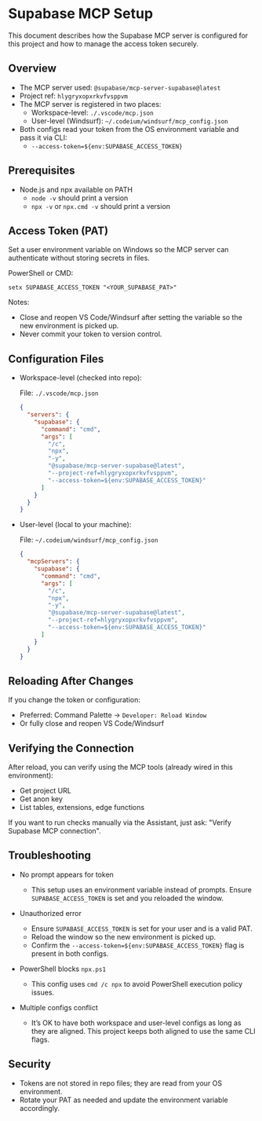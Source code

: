 # Supabase MCP Setup

This document describes how the Supabase MCP server is configured for this project and how to manage the access token securely.

## Overview

- The MCP server used: `@supabase/mcp-server-supabase@latest`
- Project ref: `hlygryxopxrkvfvsppvm`
- The MCP server is registered in two places:
  - Workspace-level: `./.vscode/mcp.json`
  - User-level (Windsurf): `~/.codeium/windsurf/mcp_config.json`
- Both configs read your token from the OS environment variable and pass it via CLI:
  - `--access-token=${env:SUPABASE_ACCESS_TOKEN}`

## Prerequisites

- Node.js and npx available on PATH
  - `node -v` should print a version
  - `npx -v` or `npx.cmd -v` should print a version

## Access Token (PAT)

Set a user environment variable on Windows so the MCP server can authenticate without storing secrets in files.

PowerShell or CMD:

```
setx SUPABASE_ACCESS_TOKEN "<YOUR_SUPABASE_PAT>"
```

Notes:
- Close and reopen VS Code/Windsurf after setting the variable so the new environment is picked up.
- Never commit your token to version control.

## Configuration Files

- Workspace-level (checked into repo):

  File: `./.vscode/mcp.json`
  ```json
  {
    "servers": {
      "supabase": {
        "command": "cmd",
        "args": [
          "/c",
          "npx",
          "-y",
          "@supabase/mcp-server-supabase@latest",
          "--project-ref=hlygryxopxrkvfvsppvm",
          "--access-token=${env:SUPABASE_ACCESS_TOKEN}"
        ]
      }
    }
  }
  ```

- User-level (local to your machine):

  File: `~/.codeium/windsurf/mcp_config.json`
  ```json
  {
    "mcpServers": {
      "supabase": {
        "command": "cmd",
        "args": [
          "/c",
          "npx",
          "-y",
          "@supabase/mcp-server-supabase@latest",
          "--project-ref=hlygryxopxrkvfvsppvm",
          "--access-token=${env:SUPABASE_ACCESS_TOKEN}"
        ]
      }
    }
  }
  ```

## Reloading After Changes

If you change the token or configuration:

- Preferred: Command Palette → `Developer: Reload Window`
- Or fully close and reopen VS Code/Windsurf

## Verifying the Connection

After reload, you can verify using the MCP tools (already wired in this environment):

- Get project URL
- Get anon key
- List tables, extensions, edge functions

If you want to run checks manually via the Assistant, just ask: "Verify Supabase MCP connection".

## Troubleshooting

- No prompt appears for token
  - This setup uses an environment variable instead of prompts. Ensure `SUPABASE_ACCESS_TOKEN` is set and you reloaded the window.

- Unauthorized error
  - Ensure `SUPABASE_ACCESS_TOKEN` is set for your user and is a valid PAT.
  - Reload the window so the new environment is picked up.
  - Confirm the `--access-token=${env:SUPABASE_ACCESS_TOKEN}` flag is present in both configs.

- PowerShell blocks `npx.ps1`
  - This config uses `cmd /c npx` to avoid PowerShell execution policy issues.

- Multiple configs conflict
  - It’s OK to have both workspace and user-level configs as long as they are aligned. This project keeps both aligned to use the same CLI flags.

## Security

- Tokens are not stored in repo files; they are read from your OS environment.
- Rotate your PAT as needed and update the environment variable accordingly.
